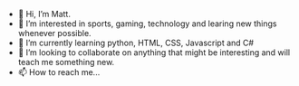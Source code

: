 - 👋 Hi, I’m Matt.
- 👀 I’m interested in sports, gaming, technology and learing new things whenever possible.
- 🌱 I’m currently learning python, HTML, CSS, Javascript and C#
- 💞️ I’m looking to collaborate on anything that might be interesting and will teach me something new.
- 📫 How to reach me...

<!---
FBLTHP-239/FBLTHP-239 is a ✨ special ✨ repository because its `README.md` (this file) appears on your GitHub profile.
You can click the Preview link to take a look at your changes.
--->
